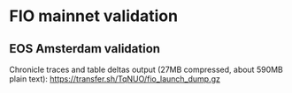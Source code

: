 # FIO mainnet validation

## EOS Amsterdam validation

Chronicle traces and table deltas output (27MB compressed, about 590MB plain text): https://transfer.sh/TqNUO/fio_launch_dump.gz

